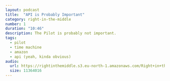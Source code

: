 ```yaml
---
layout: podcast
title:  "API is Probably Important"
category: right-in-the-middle
number: 1
duration: "10:46"
description: The Pilot is probably not important.
tags:
  - pilot
  - time machine
  - amazon
  - api (yeah, kinda obvious)
audio:
  url: https://rightinthemiddle.s3.eu-north-1.amazonaws.com/Right+in+the+Middle+-+001+-+API+is+Probably+Important.mp3
  size: 11364016
---
```

